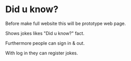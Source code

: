 # Did u know?

Before make full website this will be prototype web page.

Shows jokes likes "Did u know?" fact.

Furthermore people can sign in & out.

With log in they can register jokes.
